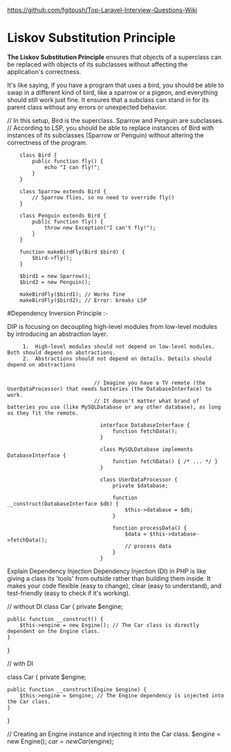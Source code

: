 https://github.com/fgitpush/Top-Laravel-Interview-Questions-Wiki


# Liskov Substitution Principle

**The Liskov Substitution Principle** ensures that objects of a superclass can be replaced with objects of its subclasses without affecting the application's correctness.

It's like saying, if you have a program that uses a bird, you should be able to swap in a different kind of bird, like a sparrow or a pigeon, and everything should still work just fine. It ensures that a subclass can stand in for its parent class without any errors or unexpected behavior.

// In this setup, Bird is the superclass. Sparrow and Penguin are subclasses.
// According to LSP, you should be able to replace instances of Bird with instances of its subclasses (Sparrow or Penguin) without altering the correctness of the program.

        class Bird {
            public function fly() {
                echo "I can fly!";
            }
        }

        class Sparrow extends Bird {
            // Sparrow flies, so no need to override fly()
        }
        
        class Penguin extends Bird {
            public function fly() {
                throw new Exception("I can't fly!");
            }
        }
        
        function makeBirdFly(Bird $bird) {
            $bird->fly();
        }

        $bird1 = new Sparrow();
        $bird2 = new Penguin();
        
        makeBirdFly($bird1); // Works fine
        makeBirdFly($bird2); // Error: breaks LSP


#Dependency Inversion Principle :- 

  DIP is focusing on decoupling high-level modules from low-level modules by introducing an abstraction layer.

         1.  High-level modules should not depend on low-level modules. Both should depend on abstractions.
         2.  Abstractions should not depend on details. Details should depend on abstractions

         
                                // Imagine you have a TV remote (the UserDataProcessor) that needs batteries (the DatabaseInterface) to work.
                                // It doesn't matter what brand of batteries you use (like MySQLDatabase or any other database), as long as they fit the remote.

                                  interface DatabaseInterface {
                                      function fetchData();
                                  }
                                  
                                  class MySQLDatabase implements DatabaseInterface {
                                      function fetchData() { /* ... */ }
                                  }
                                  
                                  class UserDataProcessor {
                                      private $database;
                                  
                                      function __construct(DatabaseInterface $db) {
                                          $this->database = $db;
                                      }
                                  
                                      function processData() {
                                          $data = $this->database->fetchData();
                                          // process data
                                      }
                                  }


Explain Dependency Injection
Dependency Injection (DI) in PHP is like giving a class its 'tools' from outside rather than building them inside. It makes your code flexible (easy to change), clear (easy to understand), and test-friendly (easy to check if it's working).

// without DI
class Car {
    private $engine;
    
    public function __construct() {
        $this->engine = new Engine(); // The Car class is directly dependent on the Engine class.
    }
}

// with DI

class Car {
    private $engine;
    
    public function __construct(Engine $engine) {
        $this->engine = $engine; // The Engine dependency is injected into the Car class.
    }
}

// Creating an Engine instance and injecting it into the Car class.
$engine = new Engine();
$car = new Car($engine);
